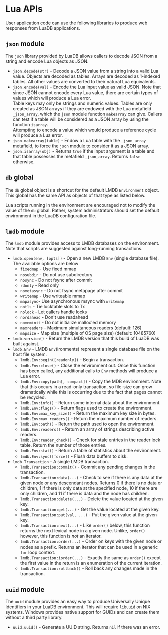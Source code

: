 # Lua APIs

User application code can use the following libraries to produce web
responses from LuaDB applications.

## `json` module
The `json` library provided by LuaDB allows callers to decode JSON from
a string and encode Lua objects as JSON.

* `json.decode(str)` - Decode a JSON value from a string into a valid Lua
  value. Objects are decoded as tables. Arrays are decoded as 1-indexed
  tables. All other values are converted to their natural Lua equivalents.
* `json.encode(val)` - Encode the Lua input value as valid JSON. Note that
  since JSON cannot encode every Lua value, there are certain types of
  values which will produce a Lua error.  
  Table keys may only be strings and numeric values. Tables are only created
  as JSON arrays if they are endowed with the Lua metafield `_json_array`,
  which the `json` module function `makearray` can give. Callers can test
  if a table will be considered as a JSON array by using the function
  `isarray`.  
  Attempting to encode a value which would produce a reference cycle will
  produce a Lua error.
* `json.makearray(table)` - Endow a Lua table with the `_json_array`
  metafield, to force the `json` module to consider it as a JSON array.
* `json.isarray(obj)` - Returns `true` if the input argument is a table and
  that table possesses the metafield `_json_array`. Returns `false` otherwise.

## `db` global
The `db` global object is a shortcut for the default LMDB `Environment`
object. This global has the same API as objects of that type as listed below.

Lua scripts running in the environment are encouraged not to modify the
value of the `db` global. Rather, system administrators should set the
default environment in the LuaDB configuration file.

## `lmdb` module
The `lmdb` module provides access to LMDB databases on the environment. Note
that scripts are suggested against long-running transactions.

* `lmdb.open(env, [opts])` - Open a new LMDB `Env` (single database file).
  The available options are below
    * `fixedmap` - Use fixed mmap
    * `nosubdir` - Do not use subdirectory
    * `nosync` - Do not fsync after commit
    * `rdonly` - Read only
    * `nometasync` - Do not fsync metapage after commit
    * `writemap` - Use writeable mmap
    * `mapasync`- Use asynchronous msync with `writemap`
    * `notls` - Tie locktable slots to Tx
    * `nolock` - Let callers handle locks
    * `nordahead` - Don't use readahead
    * `nomeminit` - Do not initialize malloc'ed memory
    * `maxreaders` - Maximum simultaneous readers (default: 126)
    * `mapsize` - Map size (multiple of OS page size) (default: 10485760)
* `lmdb.version()` - Return the LMDB version that this build of LuaDB was
  built against.
* `lmdb.Env` - LMDB `Env`(ironments) represent a single database file on
  the host file system.
    * `lmdb.Env:begin([readonly])` - Begin a transaction.
    * `lmdb.Env:close()` - Close the environment out. Once this function
      has been called, any additional calls to `Env` methods will produce
      a Lua error.
    * `lmdb.Env:copy(path[, compact])` - Copy the MDB environment. Note
      that this occurs in a read-only transaction, so file-size can grow
      dramatically while this is occurring due to the fact that pages
      cannot be recycled.
    * `lmdb.Env:info()` - Return some internal data about the environment.
    * `lmdb.Env:flags()` - Return flags used to create the environment.
    * `lmdb.Env:max_key_size()` - Return the maximum key size in bytes.
    * `lmdb.Env:max_readers()` - Return the maximum number of readers.
    * `lmdb.Env:path()` - Return the path used to open the environment.
    * `lmdb.Env:readers()` - Return an array of strings describing active
      readers.
    * `lmdb.Env:reader_check()` - Check for stale entries in the reader
      lock table. Return the number of those entries.
    * `lmdb.Env:stat()` - Return a table of statistics about the environment.
    * `lmdb.Env:sync([force])` - Flush data buffers to disk.
* `lmdb.Transaction` - A single LMDB transaction.
    * `lmdb.Transaction:commit()` - Commit any pending changes in the
      transaction.
    * `lmdb.Transaction:data(...)` - Check to see if there is any data 
      at the given node or any descendant nodes. Returns 0 if there is no
      data or children, 1 if there is only data at the specified node, 10
      if there are only children, and 11 if there is data and the node has
      children.
    * `lmdb.Transaction:delete(...)` - Delete the value located at the
      given key.
    * `lmdb.Transaction:get(...)` - Get the value located at the given key.
    * `lmdb.Transaction:put(val, ...)` - Put the given value at the given key.
    * `lmdb.Transaction:next(...)` - Like `order()` below, this function 
      returns the next lexical node in a given node. Unlike, `order()` 
      however, this function is _not_ an iterator.
    * `lmdb.Transaction:order(...)` - Order on keys with the given node or
      nodes as a prefix. Returns an iterator that can be used in a generic
      `for` loop context.
    * `lmdb.Transaction:iorder(...)` - Exactly the same as `order()` except
      the first value in the return is an enumeration of the current iteration.
    * `lmdb.Transaction:rollback()` - Roll back any changes made in the
      transaction.

## `uuid` module
The `uuid` module provides an easy way to produce Universally Unique
Identifiers in your LuaDB environment. This will require `libuuid` on NIX
systems. Windows provides native support for GUIDs and can create them 
without a third party library.

* `uuid.uuid()` - Generate a UUID string. Returns `nil` if there was an error.